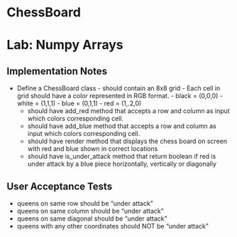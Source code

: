 # ChessBoard

# Lab: Numpy Arrays

## Implementation Notes

* Define a ChessBoard class - should contain an 8x8 grid - Each cell in grid should have a color represented in RGB format. - black = (0,0,0) - white = (1,1,1) - blue = (0,1,1) - red = (1,.2,0)
  * should have add_red method that accepts a row and column as input which colors corresponding cell.
  * should have add_blue method that accepts a row and column as input which colors corresponding cell.
  * should have render method that displays the chess board on screen with red and blue shown in correct locations
  * should have is_under_attack method that return boolean if red is under attack by a blue piece horizontally, vertically or diagonally

## User Acceptance Tests

* queens on same row should be “under attack”
* queens on same column should be “under attack”
* queens on same diagonal should be “under attack”
* queens with any other coordinates should NOT be “under attack”

